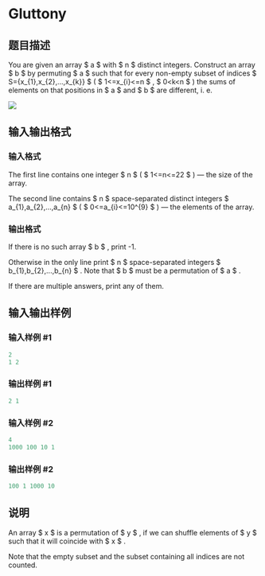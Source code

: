 # Gluttony

## 题目描述

You are given an array $ a $ with $ n $ distinct integers. Construct an array $ b $ by permuting $ a $ such that for every non-empty subset of indices $ S={x_{1},x_{2},...,x_{k}} $ ( $ 1<=x_{i}<=n $ , $ 0&lt;k&lt;n $ ) the sums of elements on that positions in $ a $ and $ b $ are different, i. e.

![](https://cdn.luogu.com.cn/upload/vjudge_pic/CF891B/3cd3fa1580a1bdd16185974adbd0425cf2d97136.png)

## 输入输出格式

### 输入格式

The first line contains one integer $ n $ ( $ 1<=n<=22 $ ) — the size of the array.

The second line contains $ n $ space-separated distinct integers $ a_{1},a_{2},...,a_{n} $ ( $ 0<=a_{i}<=10^{9} $ ) — the elements of the array.

### 输出格式

If there is no such array $ b $ , print -1.

Otherwise in the only line print $ n $ space-separated integers $ b_{1},b_{2},...,b_{n} $ . Note that $ b $ must be a permutation of $ a $ .

If there are multiple answers, print any of them.

## 输入输出样例

### 输入样例 #1

```cpp
2
1 2

```
### 输出样例 #1

```cpp
2 1 

```
### 输入样例 #2

```cpp
4
1000 100 10 1

```
### 输出样例 #2

```cpp
100 1 1000 10

```
## 说明

An array $ x $ is a permutation of $ y $ , if we can shuffle elements of $ y $ such that it will coincide with $ x $ .

Note that the empty subset and the subset containing all indices are not counted.


